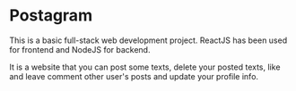 # Postagram

This is a basic full-stack web development project.
ReactJS has been used for frontend and NodeJS for backend.


It is a website that you can post some texts, delete your posted texts, like and leave comment other user's posts and update your profile info.
